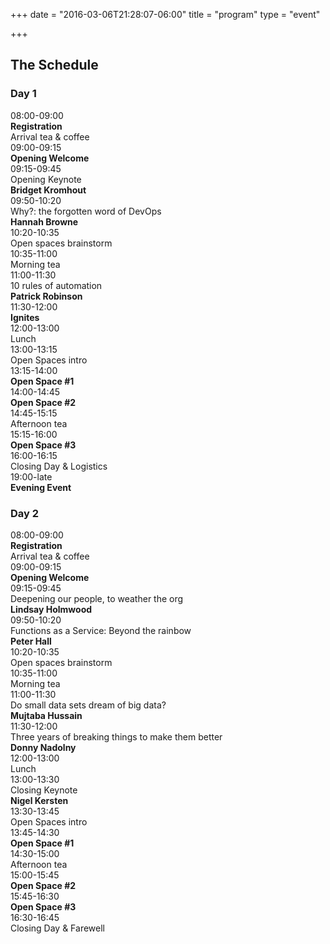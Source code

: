 +++
date = "2016-03-06T21:28:07-06:00"
title = "program"
type = "event"

+++

<div class = "row">
  <div class = "col-md-12 col-md-offset-4">
    <h2>The Schedule</h2>
  </div>
</div>

<div class = "row">
  <div class = "col-md-6">
    <div class = "row">
      <div class = "col-md-12">
        <h3>Day 1</h3>
      </div>
    </div>
    <!-- this div is repeated for each timeslot -->
    <div class = "row">
      <div class = "col-md-4">
        <time>08:00-09:00</time>
      </div>
      <div class = "col-md-6 box">
        <strong>Registration</strong></br> Arrival tea &amp; coffee
      </div>
    </div> <!-- end timeslot div -->
    <!-- this div is repeated for each timeslot -->
    <div class = "row">
      <div class = "col-md-4">
        <time>09:00-09:15</time>
      </div>
      <div class = "col-md-6 box">
        <strong>Opening Welcome</strong>
      </div>
    </div> <!-- end timeslot div -->
    <!-- this div is repeated for each timeslot -->
    <div class = "row">
      <div class = "col-md-4">
        <time>09:15-09:45</time>
      </div>
      <div class = "col-md-6 box">
        Opening Keynote<br /><strong>Bridget Kromhout</strong>
      </div>
    </div> <!-- end timeslot div -->
    <!-- this div is repeated for each timeslot -->
    <!-- this div is repeated for each timeslot -->
    <div class = "row">
      <div class = "col-md-4">
        <time>09:50-10:20</time>
      </div>
      <div class = "col-md-6 box">
        Why?: the forgotten word of DevOps<br /><strong>Hannah Browne</strong>
      </div>
    </div> <!-- end timeslot div -->
    <!-- this div is repeated for each timeslot -->
    <div class = "row">
      <div class = "col-md-4">
        <time>10:20-10:35</time>
      </div>
      <div class = "col-md-6 box">
        Open spaces brainstorm
      </div>
    </div> <!-- end timeslot div -->
    <!-- this div is repeated for each timeslot -->
    <div class = "row">
      <div class = "col-md-4">
        <time>10:35-11:00</time>
      </div>
      <div class = "col-md-6 box">
        Morning tea
      </div>
    </div> <!-- end timeslot div -->
    <!-- this div is repeated for each timeslot -->
    <div class = "row">
      <div class = "col-md-4">
        <time>11:00-11:30</time>
      </div>
      <div class = "col-md-6 box">
        10 rules of automation<br /><strong>Patrick Robinson</strong>
      </div>
    </div> <!-- end timeslot div -->
    <!-- this div is repeated for each timeslot -->
    <div class = "row">
      <div class = "col-md-4">
        <time>11:30-12:00</time>
      </div>
      <div class = "col-md-6 box">
        <strong>Ignites</strong>
      </div>
    </div> <!-- end timeslot div -->
    <!-- this div is repeated for each timeslot -->
    <div class = "row">
      <div class = "col-md-4">
        <time>12:00-13:00</time>
      </div>
      <div class = "col-md-6 box">
        Lunch
      </div>
    </div> <!-- end timeslot div -->
    <!-- this div is repeated for each timeslot -->
    <div class = "row">
      <div class = "col-md-4">
        <time>13:00-13:15</time>
      </div>
      <div class = "col-md-6 box">
        Open Spaces intro
      </div>
    </div> <!-- end timeslot div -->
    <!-- this div is repeated for each timeslot -->
    <div class = "row">
      <div class = "col-md-4">
        <time>13:15-14:00</time>
      </div>
      <div class = "col-md-6 box">
        <strong>Open Space #1</strong><br />
      </div>
    </div> <!-- end timeslot div -->
    <!-- this div is repeated for each timeslot -->
    <div class = "row">
      <div class = "col-md-4">
        <time>14:00-14:45</time>
      </div>
      <div class = "col-md-6 box">
        <strong>Open Space #2</strong><br />
      </div>
    </div> <!-- end timeslot div -->
    <!-- this div is repeated for each timeslot -->
    <div class = "row">
      <div class = "col-md-4">
        <time>14:45-15:15</time>
      </div>
      <div class = "col-md-6 box">
        Afternoon tea
      </div>
    </div> <!-- end timeslot div -->
    <!-- this div is repeated for each timeslot -->
    <div class = "row">
      <div class = "col-md-4">
        <time>15:15-16:00</time>
      </div>
      <div class = "col-md-6 box">
        <strong>Open Space #3</strong><br />
      </div>
    </div> <!-- end timeslot div -->
    <!-- this div is repeated for each timeslot -->
    <div class = "row">
      <div class = "col-md-4">
        <time>16:00-16:15</time>
      </div>
      <div class = "col-md-6 box">
        Closing Day &amp; Logistics
      </div>
    </div> <!-- end timeslot div -->
    <!-- this div is repeated for each timeslot -->
    <div class = "row">
      <div class = "col-md-4">
        <time>19:00-late</time>
      </div>
      <div class = "col-md-6 box">
        <strong>Evening Event</strong>
      </div>
    </div> <!-- end timeslot div -->



  </div><!-- end day 1 -->
  <div class = "col-md-6">
    <div class = "row">
      <div class = "col-md-12">
        <h3>Day 2</h3>
      </div>
    </div>
    <!-- this div is repeated for each timeslot -->
    <div class = "row">
      <div class = "col-md-4">
        <time>08:00-09:00</time>
      </div>
      <div class = "col-md-6 box">
        <strong>Registration</strong></br> Arrival tea &amp; coffee
      </div>
    </div> <!-- end timeslot div -->
    <!-- this div is repeated for each timeslot -->
    <div class = "row">
      <div class = "col-md-4">
        <time>09:00-09:15</time>
      </div>
      <div class = "col-md-6 box">
        <strong>Opening Welcome</strong>
      </div>
    </div> <!-- end timeslot div -->
    <!-- this div is repeated for each timeslot -->
    <div class = "row">
      <div class = "col-md-4">
        <time>09:15-09:45</time>
      </div>
      <div class = "col-md-6 box">
        Deepening our people, to weather the org<br /><strong>Lindsay Holmwood</strong>
      </div>
    </div> <!-- end timeslot div -->
    <!-- this div is repeated for each timeslot -->
    <div class = "row">
      <div class = "col-md-4">
        <time>09:50-10:20</time>
      </div>
      <div class = "col-md-6 box">
        Functions as a Service: Beyond the rainbow<br /><strong>Peter Hall</strong>
      </div>
    </div> <!-- end timeslot div -->
    <!-- this div is repeated for each timeslot -->
    <div class = "row">
      <div class = "col-md-4">
        <time>10:20-10:35</time>
      </div>
      <div class = "col-md-6 box">
        Open spaces brainstorm
      </div>
    </div> <!-- end timeslot div -->
    <!-- this div is repeated for each timeslot -->
    <div class = "row">
      <div class = "col-md-4">
        <time>10:35-11:00</time>
      </div>
      <div class = "col-md-6 box">
        Morning tea
      </div>
    </div> <!-- end timeslot div -->
    <!-- this div is repeated for each timeslot -->
    <div class = "row">
      <div class = "col-md-4">
        <time>11:00-11:30</time>
      </div>
      <div class = "col-md-6 box">
        Do small data sets dream of big data?<br/><strong>Mujtaba Hussain</strong>
      </div>
    </div> <!-- end timeslot div -->
    <!-- this div is repeated for each timeslot -->
    <div class = "row">
      <div class = "col-md-4">
        <time>11:30-12:00</time>
      </div>
      <div class = "col-md-6 box">
        Three years of breaking things to make them better<br /><strong>Donny Nadolny</strong>
      </div>
    </div> <!-- end timeslot div -->
    <!-- this div is repeated for each timeslot -->
    <div class = "row">
      <div class = "col-md-4">
        <time>12:00-13:00</time>
      </div>
      <div class = "col-md-6 box">
        Lunch
      </div>
    </div> <!-- end timeslot div -->
    <!-- this div is repeated for each timeslot -->
    <div class = "row">
      <div class = "col-md-4">
        <time>13:00-13:30</time>
      </div>
      <div class = "col-md-6 box">
        Closing Keynote<br /><strong>Nigel Kersten</strong>
      </div>
    </div> <!-- end timeslot div -->
    <!-- this div is repeated for each timeslot -->
    <div class = "row">
      <div class = "col-md-4">
        <time>13:30-13:45</time>
      </div>
      <div class = "col-md-6 box">
        Open Spaces intro
      </div>
    </div> <!-- end timeslot div -->
    <!-- this div is repeated for each timeslot -->
    <div class = "row">
      <div class = "col-md-4">
        <time>13:45-14:30</time>
      </div>
      <div class = "col-md-6 box">
        <strong>Open Space #1</strong><br />
      </div>
    </div> <!-- end timeslot div -->
    <!-- this div is repeated for each timeslot -->
    <div class = "row">
      <div class = "col-md-4">
        <time>14:30-15:00</time>
      </div>
      <div class = "col-md-6 box">
        Afternoon tea
      </div>
    </div> <!-- end timeslot div -->
    <!-- this div is repeated for each timeslot -->
    <div class = "row">
      <div class = "col-md-4">
        <time>15:00-15:45</time>
      </div>
      <div class = "col-md-6 box">
        <strong>Open Space #2</strong><br />
      </div>
    </div> <!-- end timeslot div -->
    <!-- this div is repeated for each timeslot -->
    <div class = "row">
      <div class = "col-md-4">
        <time>15:45-16:30</time>
      </div>
      <div class = "col-md-6 box">
         <strong>Open Space #3</strong><br />
      </div>
    </div> <!-- end timeslot div -->
    <div class = "row">
      <div class = "col-md-4">
        <time>16:30-16:45</time>
      </div>
      <div class = "col-md-6 box">
         Closing Day &amp; Farewell
      </div>
    </div> <!-- end timeslot div -->
  </div><!-- end day 2 -->
</div>
